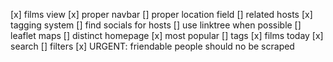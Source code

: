 [x] films view
[x] proper navbar
[] proper location field
[] related hosts
[x] tagging system
[] find socials for hosts
    [] use linktree when possible
[] leaflet maps
[] distinct homepage
    [x] most popular
    [] tags
    [x] films today
[x] search
[] filters
[x] URGENT: friendable people should no be scraped
